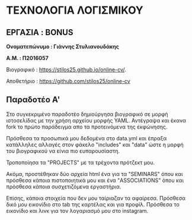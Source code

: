 # ΤΕΧΝΟΛΟΓΙΑ ΛΟΓΙΣΜΙΚΟΥ
## ΕΡΓΑΣΙΑ : BONUS

**Ονοματεπώνυμο : Γιάννης Στυλιανουδάκης**

**Α.Μ. : Π2016057**

Βιογραφικό : https://stilos25.github.io/online-cv/. 

Αποθετήριο : https://github.com/stilos25/online-cv

## Παραδοτέο Α'

Στο συγκεκριμένο παραδοτέο δημιούργησα βιογραφικό σε μορφή ιστοσελίδας με την χρήση αρχείου μορφής YAML.
Αντέγραψα και έκανα fork το πρώτο παράδειγμα απο τα προτεινόμενα της εκφώνησης.


Πρόσθεσα τα προσωπικά μου δεδομένα στο data.yml 
και έπραξα κατάλληλες αλλαγές στον φάκελο "includes" 
και "data" ώστε η μορφή του βιογραφικού να είνια πιο ευπαρουσίαστη.

Τροποποίησα τα "PROJECTS" με τα τρέχοντα πρότζεκτ μου.

Ακόμα, προστέθηκαν δύο αρχεία html ένα για τα "SEMINARS" 
όπου και πρόσθεσα κάποια πιστοποιητικά μου
και ένα "ASSOCIATIONS" όπου και πρόσθεσα κάποια συσχετιζόμενα εργαστήρια.

Επίσης, κάποια στοιχεία που δεν μου ταίριαζαν τα αφαίρεσα.
Πρόσθεσα δικό μου εικονίδιο στο tab της καρτέλας και για προφίλ.
Πρόσθεσα το εικονίδιο και λινκ για τον λογαριασμό μου στο instagram.







